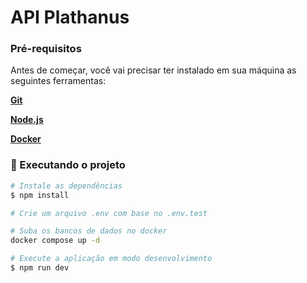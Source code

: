 # API Plathanus

### Pré-requisitos

Antes de começar, você vai precisar ter instalado em sua máquina as seguintes ferramentas:

**[Git](https://git-scm.com)**

**[Node.js](https://nodejs.org)**

**[Docker](https://www.docker.com)**

### 🧭 Executando o projeto

```bash
# Instale as dependências
$ npm install

# Crie um arquivo .env com base no .env.test

# Suba os bancos de dados no docker
docker compose up -d

# Execute a aplicação em modo desenvolvimento
$ npm run dev
```